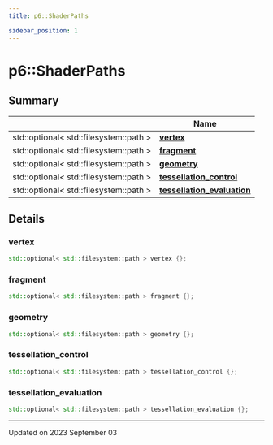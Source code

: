 ```yaml
---
title: p6::ShaderPaths

sidebar_position: 1
---
```


# p6::ShaderPaths







## Summary

|                | Name           |
| -------------- | -------------- |
| std::optional< std::filesystem::path > | **[vertex](/reference/Types/shader_paths#vertex)**  |
| std::optional< std::filesystem::path > | **[fragment](/reference/Types/shader_paths#fragment)**  |
| std::optional< std::filesystem::path > | **[geometry](/reference/Types/shader_paths#geometry)**  |
| std::optional< std::filesystem::path > | **[tessellation_control](/reference/Types/shader_paths#tessellation_control)**  |
| std::optional< std::filesystem::path > | **[tessellation_evaluation](/reference/Types/shader_paths#tessellation_evaluation)**  |

## Details


### vertex

```cpp
std::optional< std::filesystem::path > vertex {};
```


### fragment

```cpp
std::optional< std::filesystem::path > fragment {};
```


### geometry

```cpp
std::optional< std::filesystem::path > geometry {};
```


### tessellation_control

```cpp
std::optional< std::filesystem::path > tessellation_control {};
```


### tessellation_evaluation

```cpp
std::optional< std::filesystem::path > tessellation_evaluation {};
```


-------------------------------

Updated on 2023 September 03